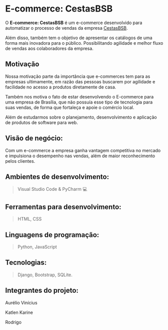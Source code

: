 # E-commerce: CestasBSB

O **E-commerce: CestasBSB** é um e-commerce desenvolvido para automatizar o processo de vendas da empresa [CestasBSB](https://www.instagram.com/cestas.bsb/). 

Além disso, também tem o objetivo de apresentar os catálogos de uma forma mais inovadora para o público. Possibilitando agilidade e melhor fluxo de vendas aos colaboradores da empresa.

## Motivação

Nossa motivação parte da importância que e-commerces tem para as empresas ultimamente, em razão das pessoas buscarem por agilidade e facilidade no acesso a produtos diretamente de casa. 

Também nos motiva o fato de estar desenvolvendo o E-commerce para uma empresa de Brasília, que não possuía esse tipo de tecnologia para suas vendas, de forma que fortaleça e apoie o comércio local. 

Além de estudarmos sobre o planejamento, desenvolvimento e aplicação de produtos de software para web.

## Visão de negócio: 
Com um e-commerce a empresa ganha vantagem competitiva no mercado e impulsiona o desempenho nas vendas, além de maior reconhecimento pelos clientes.

## Ambientes de desenvolvimento:
> Visual Studio Code & PyCharm :computer:

## Ferramentas para desenvolvimento: 
> HTML, CSS

## Linguagens de programação: 

> Python, JavaScript

## Tecnologias: 

> Django, Bootstrap, SQLite.

## Integrantes do projeto: 
Aurélio Vinícius 

Katlen Karine 

Rodrigo 

